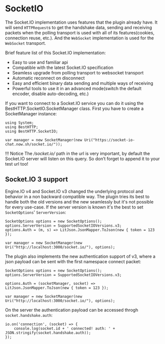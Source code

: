 # SocketIO

The Socket.IO implementation uses features that the plugin already have. It will send `HTTPRequest`s to get the handshake data, sending and receiving packets when the polling transport is used with all of its features(cookies, connection reuse, etc.). And the `WebSocket` implementation is used for the `WebSocket` transport.

Brief feature list of this Socket.IO implementation:

- Easy to use and familiar api
- Compatible with the latest Socket.IO specification
- Seamless upgrade from polling transport to websocket transport
- Automatic reconnect on disconnect
- Easy and efficient binary data sending and multiple ways of receiving
- Powerful tools to use it in an advanced mode(switch the default encoder, disable auto-decoding, etc.)

If you want to connect to a Socket.IO service you can do it using the BestHTTP.SocketIO.SocketManager class. First you have to create a SocketManager instance:

```language-csharp
using System;
using BestHTTP;
using BestHTTP.SocketIO;

var manager = new SocketManager(new Uri("https://socket-io-chat.now.sh/socket.io/"));
```

!!! Notice
	The */socket.io/* path in the url is very important, by default the Socket.IO server will listen on this query. So don’t forget to append it to your test url too!
	
## Socket.IO 3 support

Engine.IO v4 and Socket.IO v3 changed the underlying protocol and behavior in a non backward compatible way. The plugin tries its best to handle both the old versions and the new seamlessly but it's not possible for every use-case. If the server version is known it's the best to set `SocketOptions`' `ServerVersion`:

```language-csharp
SocketOptions options = new SocketOptions();
options.ServerVersion = SupportedSocketIOVersions.v3;
options.Auth = (m, s) => LitJson.JsonMapper.ToJson(new { token = 123 });

var manager = new SocketManager(new Uri("http://localhost:3000/socket.io/"), options);
```

The plugin also implements the new authentication support of v3, where a json payload can be sent with the first namespace connect packet:

```language-csharp
SocketOptions options = new SocketOptions();
options.ServerVersion = SupportedSocketIOVersions.v3;

options.Auth = (socketManager, socket) => LitJson.JsonMapper.ToJson(new { token = 123 });

var manager = new SocketManager(new Uri("http://localhost:3000/socket.io/"), options);
```

On the server the authentication payload can be accessed throgh `socket.handshake.auth`:

```language-csharp
io.on('connection', (socket) => {
    console.log(socket.id + ' connected! auth: ' + JSON.stringify(socket.handshake.auth));
});
```